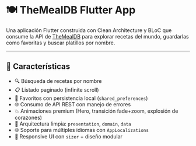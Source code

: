 # 🍽️ TheMealDB Flutter App

Una aplicación Flutter construida con Clean Architecture y BLoC que consume la API de [TheMealDB](https://www.themealdb.com/api.php) para explorar recetas del mundo, guardarlas como favoritas y buscar platillos por nombre.

---

## 📱 Características

- 🔍 Búsqueda de recetas por nombre
- 📋 Listado paginado (infinite scroll)
- 💖 Favoritos con persistencia local (`shared_preferences`)
- 🌐 Consumo de API REST con manejo de errores
- 💥 Animaciones premium (Hero, transición fade+zoom, explosión de corazones)
- 🧼 Arquitectura limpia: `presentation`, `domain`, `data`
- 🌐 Soporte para múltiples idiomas con `AppLocalizations`
- 🎨 Responsive UI con `sizer` + diseño modular